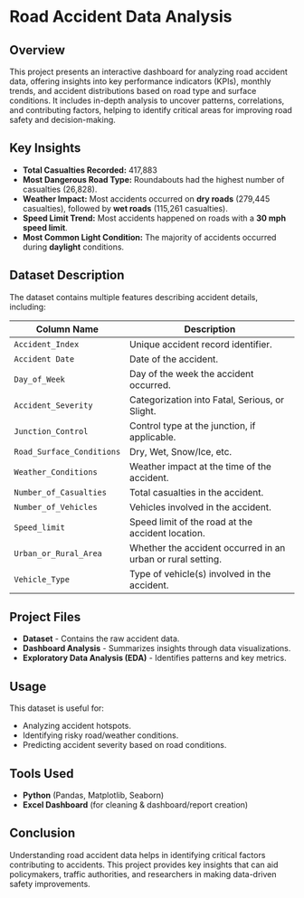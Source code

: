 # Road Accident Data Analysis

## Overview
This project presents an interactive dashboard for analyzing road accident data, offering insights into key performance indicators (KPIs), monthly trends, and accident distributions based on road type and surface conditions. It includes in-depth analysis to uncover patterns, correlations, and contributing factors, helping to identify critical areas for improving road safety and decision-making.


## Key Insights

- **Total Casualties Recorded:** 417,883
- **Most Dangerous Road Type:** Roundabouts had the highest number of casualties (26,828).
- **Weather Impact:** Most accidents occurred on **dry roads** (279,445 casualties), followed by **wet roads** (115,261 casualties).
- **Speed Limit Trend:** Most accidents happened on roads with a **30 mph speed limit**.
- **Most Common Light Condition:** The majority of accidents occurred during **daylight** conditions.

## Dataset Description
The dataset contains multiple features describing accident details, including:

| Column Name                  | Description |
|------------------------------|-------------|
| `Accident_Index`             | Unique accident record identifier. |
| `Accident Date`              | Date of the accident. |
| `Day_of_Week`                | Day of the week the accident occurred. |
| `Accident_Severity`          | Categorization into Fatal, Serious, or Slight. |
| `Junction_Control`           | Control type at the junction, if applicable. |
| `Road_Surface_Conditions`    | Dry, Wet, Snow/Ice, etc. |
| `Weather_Conditions`         | Weather impact at the time of the accident. |
| `Number_of_Casualties`       | Total casualties in the accident. |
| `Number_of_Vehicles`         | Vehicles involved in the accident. |
| `Speed_limit`                | Speed limit of the road at the accident location. |
| `Urban_or_Rural_Area`        | Whether the accident occurred in an urban or rural setting. |
| `Vehicle_Type`               | Type of vehicle(s) involved in the accident. |

## Project Files
- **Dataset** - Contains the raw accident data.
- **Dashboard Analysis** - Summarizes insights through data visualizations.
- **Exploratory Data Analysis (EDA)** - Identifies patterns and key metrics.

## Usage
This dataset is useful for:
- Analyzing accident hotspots.
- Identifying risky road/weather conditions.
- Predicting accident severity based on road conditions.

## Tools Used
- **Python** (Pandas, Matplotlib, Seaborn)
- **Excel Dashboard** (for cleaning & dashboard/report creation)

## Conclusion
Understanding road accident data helps in identifying critical factors contributing to accidents. This project provides key insights that can aid policymakers, traffic authorities, and researchers in making data-driven safety improvements.
